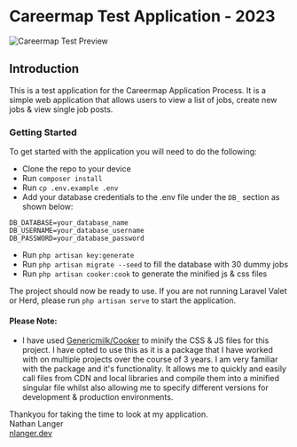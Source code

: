 # Careermap Test Application - 2023

![Careermap Test Preview](/public/img/screenshot_site.png "Careermap Test Preview")

## Introduction

This is a test application for the Careermap Application Process. It is a simple web application that allows users to view a list of jobs, create new jobs & view single job posts.

### Getting Started

To get started with the application you will need to do the following:

- Clone the repo to your device
- Run `composer install`
- Run `cp .env.example .env`
- Add your database credentials to the .env file under the `DB_` section as shown below:
```
DB_DATABASE=your_database_name
DB_USERNAME=your_database_username
DB_PASSWORD=your_database_password
```
- Run `php artisan key:generate`
- Run `php artisan migrate --seed` to fill the database with 30 dummy jobs
- Run `php artisan cooker:cook` to generate the minified js & css files

The project should now be ready to use. If you are not running Laravel Valet or Herd, please run `php artisan serve` to start the application.

#### Please Note:

- I have used [Genericmilk/Cooker](https://github.com/genericmilk/cooker) to minify the CSS & JS files for this project. I have opted to use this as it is a package that I have worked with on multiple projects over the course of 3 years. I am very familiar with the package and it's functionality. It allows me to quickly and easily call files from CDN and local libraries and compile them into a minified singular file whilst also allowing me to specify different versions for development & production environments.

Thankyou for taking the time to look at my application.<br>
Nathan Langer<br> [nlanger.dev](https://nlanger.dev)


